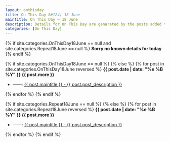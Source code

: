 ```yaml
---
layout: onthisday
title: On This Day &#124; 18 June
maintitle: On This Day — 18 June
description: Details for On This Day are genarated by the posts added to the website so the content is subject to changes/updates over time.
categories: [On This Day]
---
```


{% if site.categories.OnThisDay18June == null and site.categories.Repeat18June == null %}
<strong>Sorry no known details for today</strong>
{% endif %}

{% if site.categories.OnThisDay18June == null %}
{% else %}
{% for post in site.categories.OnThisDay18June reversed %}
<strong>{{ post.date | date: "%e %B %Y" }} {{ post.more }}</strong>
<ul>
<li> ——: <a href="{{ post.url }}">{{ post.maintitle }} - {{ post.post_description }}</a></li>
</ul>
{% endfor %}
{% endif %}

{% if site.categories.Repeat18June == null %}
{% else %}
{% for post in site.categories.Repeat18June reversed %}
<strong>{{ post.date | date: "%e %B %Y" }} {{ post.more }}</strong>
<ul>
<li> ——: <a href="{{ post.url }}">{{ post.maintitle }} - {{ post.post_description }}</a></li>
</ul>
{% endfor %}
{% endif %}
